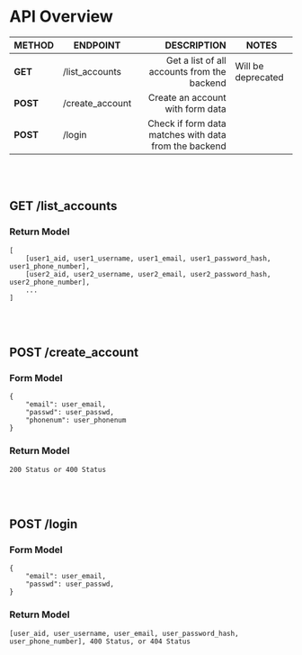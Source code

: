 # API Overview
| METHOD | ENDPOINT | DESCRIPTION | NOTES
| --- | --- | --: |--- |
| **GET** |  /list_accounts | Get a list of all accounts from the backend | Will be deprecated |
| **POST** |  /create_account | Create an account with form data | |
| **POST** |  /login | Check if form data matches with data from the backend | |

<br>
<br>

## GET /list_accounts
### Return Model
```
[
    [user1_aid, user1_username, user1_email, user1_password_hash, user1_phone_number],
    [user2_aid, user2_username, user2_email, user2_password_hash, user2_phone_number],
    ...
]
```

<br>
<br>

## POST /create_account
### Form Model
```
{
    "email": user_email,
    "passwd": user_passwd,
    "phonenum": user_phonenum
}
```
### Return Model
```
200 Status or 400 Status
```
<br>
<br>

## POST /login
### Form Model
```
{
    "email": user_email,
    "passwd": user_passwd,
}
```
### Return Model
```
[user_aid, user_username, user_email, user_password_hash, user_phone_number], 400 Status, or 404 Status
```
